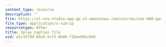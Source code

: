 ```yaml
---
content_type: resource
description: ''
file: https://ol-ocw-studio-app-qa.s3.amazonaws.com/courses/cms-608-game-design-fall-2010/e5c337dd89c65cf38b08f18ee601c942_68571.vtt
file_type: application/x-subrip
resourcetype: Other
title: 3play caption file
uid: e5c337dd-89c6-5cf3-8b08-f18ee601c942
---
```

